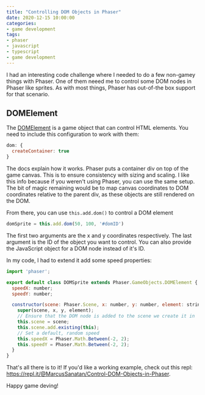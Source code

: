 ```yaml
---
title: "Controlling DOM Objects in Phaser"
date: 2020-12-15 10:00:00
categories:
- game development
tags:
- phaser
- javascript
- typescript
- game development
---
```


I had an interesting code challenge where I needed to do a few non-gamey things with Phaser. One of them neeed me to control some DOM nodes in Phaser like sprites. As with most things, Phaser has out-of-the box support for that scenario.

## DOMElement

The [DOMElement](https://photonstorm.github.io/phaser3-docs/Phaser.GameObjects.DOMElement.html) is a game object that can control HTML elements. You need to include this configuration to work with them:

```javascript
dom: {
  createContainer: true
}
```

The docs explain how it works. Phaser puts a container div on top of the game canvas. This is to ensure consistency with sizing and scaling. I like this info because if you weren't using Phaser, you can use the same setup. The bit of magic remaining would be to map canvas coordinates to DOM coordinates relative to the parent div, as these objects are still rendered on the DOM.

From there, you can use `this.add.dom()` to control a DOM element

```javascript
domSprite = this.add.dom(50, 100, '#domID')
```

The first two arguments are the x and y coordinates respectively. The last argument is the ID of the object you want to control. You can also provide the JavaScript object for a DOM node instead of it's ID.

In my code, I had to extend it add some speed properties:

```javascript
import 'phaser';

export default class DOMSprite extends Phaser.GameObjects.DOMElement {
  speedX: number;
  speedY: number;

  constructor(scene: Phaser.Scene, x: number, y: number, element: string) {
    super(scene, x, y, element);
    // Ensure that the DOM node is added to the scene we create it in
    this.scene = scene;
    this.scene.add.existing(this);
    // Set a default, random speed
    this.speedX = Phaser.Math.Between(-2, 2);
    this.speedY = Phaser.Math.Between(-2, 2);
  }
}
```

That's all there is to it! If you'd like a working example, check out this repl: https://repl.it/@MarcusSanatan/Control-DOM-Objects-in-Phaser.

Happy game deving!
